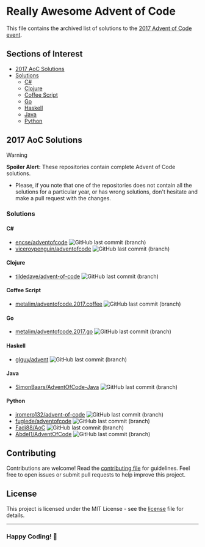 # Really Awesome Advent of Code

This file contains the archived list of solutions to the [2017 Advent of Code event](https://adventofcode.com/2017).

## Sections of Interest

- [2017 AoC Solutions](#2017-aoc-solutions)
- [Solutions](#solutions)
    - [C\#](#c)
    - [Clojure](#clojure)
    - [Coffee Script](#coffee-script)
    - [Go](#go)
    - [Haskell](#haskell)
    - [Java](#java)
    - [Python](#python)

## 2017 AoC Solutions

> [!WARNING]
> **Spoiler Alert:** These repositories contain complete Advent of Code solutions.
>
> - Please, if you note that one of the repositories does not contain all the solutions for a particular year, or has
> wrong solutions, don't hesitate and make a pull request with the changes.

### Solutions

#### C\#

- [encse/adventofcode](https://github.com/encse/adventofcode) ![GitHub last commit (branch)](https://img.shields.io/github/last-commit/encse/adventofcode/master)
- [viceroypenguin/adventofcode](https://github.com/viceroypenguin/adventofcode) ![GitHub last commit (branch)](https://img.shields.io/github/last-commit/viceroypenguin/adventofcode/master)

#### Clojure

- [tildedave/advent-of-code](https://github.com/tildedave/advent-of-code) ![GitHub last commit (branch)](https://img.shields.io/github/last-commit/tildedave/advent-of-code/main)

#### Coffee Script

- [metalim/adventofcode.2017.coffee](https://github.com/metalim/adventofcode.2017.coffee) ![GitHub last commit (branch)](https://img.shields.io/github/last-commit/metalim/adventofcode.2017.coffee/master)

#### Go

- [metalim/adventofcode.2017.go](https://github.com/metalim/adventofcode.2017.go) ![GitHub last commit (branch)](https://img.shields.io/github/last-commit/metalim/adventofcode.2017.go/master)

#### Haskell

- [glguy/advent](https://github.com/glguy/advent) ![GitHub last commit (branch)](https://img.shields.io/github/last-commit/glguy/advent/main)

#### Java

- [SimonBaars/AdventOfCode-Java](https://github.com/SimonBaars/AdventOfCode-Java) ![GitHub last commit (branch)](https://img.shields.io/github/last-commit/SimonBaars/AdventOfCode-Java/master)

#### Python

- [jromero132/advent-of-code](https://github.com/jromero132/advent-of-code) ![GitHub last commit (branch)](https://img.shields.io/github/last-commit/jromero132/advent-of-code/master)
- [fuglede/adventofcode](https://github.com/fuglede/adventofcode) ![GitHub last commit (branch)](https://img.shields.io/github/last-commit/fuglede/adventofcode/master)
- [Fadi88/AoC](https://github.com/Fadi88/AoC) ![GitHub last commit (branch)](https://img.shields.io/github/last-commit/Fadi88/AoC/master)
- [AbdeI1/AdventOfCode](https://github.com/AbdeI1/AdventOfCode) ![GitHub last commit (branch)](https://img.shields.io/github/last-commit/AbdeI1/AdventOfCode/main)

## Contributing

Contributions are welcome! Read the [contributing file](./contributing.md) for guidelines. Feel free to open issues or
submit pull requests to help improve this project.

## License

This project is licensed under the MIT License - see the [license](./license) file for details.

---

### **Happy Coding!** 🚀
